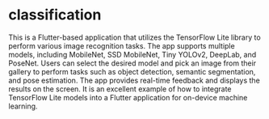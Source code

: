 # classification

This is a Flutter-based application that utilizes the TensorFlow Lite library to perform various image recognition tasks. The app supports multiple models, including MobileNet, SSD MobileNet, Tiny YOLOv2, DeepLab, and PoseNet. Users can select the desired model and pick an image from their gallery to perform tasks such as object detection, semantic segmentation, and pose estimation. The app provides real-time feedback and displays the results on the screen. It is an excellent example of how to integrate TensorFlow Lite models into a Flutter application for on-device machine learning.
